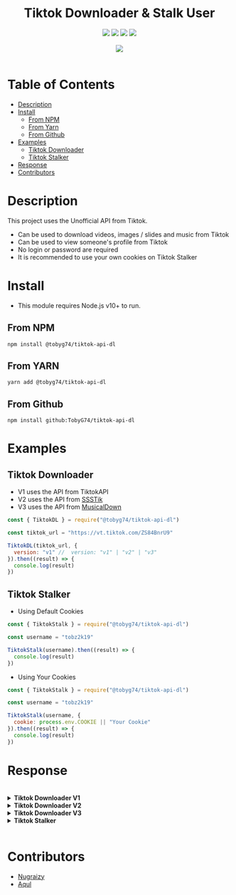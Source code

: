 <h1 align="center">
 Tiktok Downloader & Stalk User
</h1>

<div align="center">
  <a href="https://github.com/TobyG74/tiktok-api-dl/graphs/contributors" title="contributors"><img src="https://img.shields.io/github/contributors/TobyG74/tiktok-api-dl.svg?style=for-the-badge"></img></a>
  <a href="https://github.com/TobyG74/tiktok-api-dl/network/members" title="forks"><img src="https://img.shields.io/github/forks/TobyG74/tiktok-api-dl.svg?style=for-the-badge"></img></a>
  <a href="https://github.com/TobyG74/tiktok-api-dl/issues" title="issues"><img src="https://img.shields.io/github/issues/TobyG74/tiktok-api-dl.svg?style=for-the-badge"></img></a>
  <a href="https://github.com/TobyG74/tiktok-api-dl/stargazers" title="stargazer"><img src="https://img.shields.io/github/stars/TobyG74/tiktok-api-dl.svg?style=for-the-badge"></img></a>
</div>
<br>
<div align="center">
  <a href="https://nodei.co/npm/@tobyg74/tiktok-api-dl" title="npm"><img src="https://nodei.co/npm/@tobyg74/tiktok-api-dl.png?downloads=true&downloadRank=true&stars=true"></img></a>
</div>

<br>

# Table of Contents

- [Description](#description)
- [Install](#install)
  - [From NPM](#from-npm)
  - [From Yarn](#from-yarn)
  - [From Github](#from-github)
- [Examples](#examples)
  - [Tiktok Downloader](#tiktok-downloader)
  - [Tiktok Stalker](#tiktok-stalker)
- [Response](#response)
- [Contributors](#contributors)

# Description

This project uses the Unofficial API from Tiktok.

- Can be used to download videos, images / slides and music from Tiktok
- Can be used to view someone's profile from Tiktok
- No login or password are required
- It is recommended to use your own cookies on Tiktok Stalker

# Install

- This module requires Node.js v10+ to run.

## From NPM

```
npm install @tobyg74/tiktok-api-dl
```

## From YARN

```
yarn add @tobyg74/tiktok-api-dl
```

## From Github

```
npm install github:TobyG74/tiktok-api-dl
```

# Examples

## Tiktok Downloader

- V1 uses the API from TiktokAPI
- V2 uses the API from [SSSTik](https://ssstik.io/)
- V3 uses the API from [MusicalDown](https://musicaldown.com/)

```js
const { TiktokDL } = require("@tobyg74/tiktok-api-dl")

const tiktok_url = "https://vt.tiktok.com/ZS84BnrU9"

TiktokDL(tiktok_url, {
  version: "v1" //  version: "v1" | "v2" | "v3"
}).then((result) => {
  console.log(result)
})
```

## Tiktok Stalker

- Using Default Cookies

```js
const { TiktokStalk } = require("@tobyg74/tiktok-api-dl")

const username = "tobz2k19"

TiktokStalk(username).then((result) => {
  console.log(result)
})
```

- Using Your Cookies

```js
const { TiktokStalk } = require("@tobyg74/tiktok-api-dl")

const username = "tobz2k19"

TiktokStalk(username, {
  cookie: process.env.COOKIE || "Your Cookie"
}).then((result) => {
  console.log(result)
})
```

# Response

<br>
<details>
  <summary><b>Tiktok Downloader V1</b></summary>
  <br>

```ts
{
  status: "success" | "error"
  message?: string
  result?: {
    type: "video" | "image"
    id: string
    createTime: number
    description: string
    duration?: string
    hashtag: string[]
    author: {
      uid: string
      username: string
      nickname: string
      signature: string
      region: string
      avatarLarger: string
      avatarThumb: string
      avatarMedium: string
      url: string
    }
    statistics: {
      playCount: number
      downloadCount: number
      shareCount: number
      commentCount: number
      likeCount: number
      favoriteCount: number
      forwardCount: number
      whatsappShareCount: number
      loseCount: number
      loseCommentCount: number
    }
    video?: string[]
    cover?: string[]
    dynamicCover?: string[]
    originCover: string[]
    images?: string[]
    music: {
      id: number
      title: string
      author: string
      album: string
      playUrl: string[]
      coverLarge: string[]
      coverMedium: string[]
      coverThumb: string[]
      duration: number
    }
  }
}
```

</details>
<details>
  <summary><b>Tiktok Downloader V2</b></summary>
  <br>

```ts
{
  status: "success" | "error"
  message?: string
  result?: {
    type: "video" | "image"
    description: string
    author: {
      nickname: string
      avatr: string
    }
    statistics: {
      likeCount: string
      commentCount: string
      shareCount: string
    }
    video?: string
    images?: string[]
    music: string
  }
}
```

</details>
<details>
  <summary><b>Tiktok Downloader V3</b></summary>
  <br>

```ts
{
  status: "success" | "error"
  message?: string
  result?: {
    type: "video" | "image"
    desc?: string
    author: {
      avatar?: string
      nickname: string
    }
    music?: string
    images?: string[]
    video1?: string
    video2?: string
    video_hd?: string
    video_watermark?: string
  }
}
```

</details>
<details>
  <summary><b>Tiktok Stalker</b></summary>
  <br>

```ts
{
  status: "success" | "error"
  message?: string
  result?: {
    users: {
      username: string
      nickname: string
      avatar: string
      signature: string
      verified: boolean
      region: string
    }
    stats: {
      followerCount: number
      followingCount: number
      heartCount: number
      videoCount: number
      likeCount: number
    }
    posts: Posts[]
  }
}
```

</details>
<br>

# Contributors

- [Nugraizy](https://github.com/nugraizy)
- [Aqul](https://github.com/zennn08)
